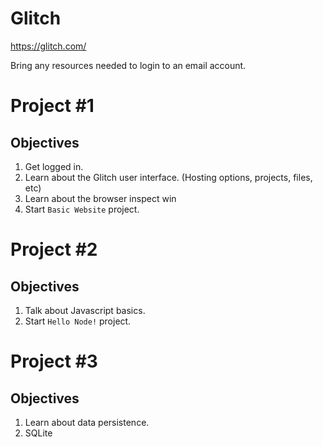 # Glitch

https://glitch.com/

Bring any resources needed to login to an email account.

# Project #1

## Objectives
1. Get logged in.
2. Learn about the Glitch user interface. (Hosting options, projects, files, etc)
3. Learn about the browser inspect win
4. Start `Basic Website` project.

# Project #2

## Objectives
1. Talk about Javascript basics.
2. Start `Hello Node!` project.

# Project #3

## Objectives
1. Learn about data persistence.
2. SQLite